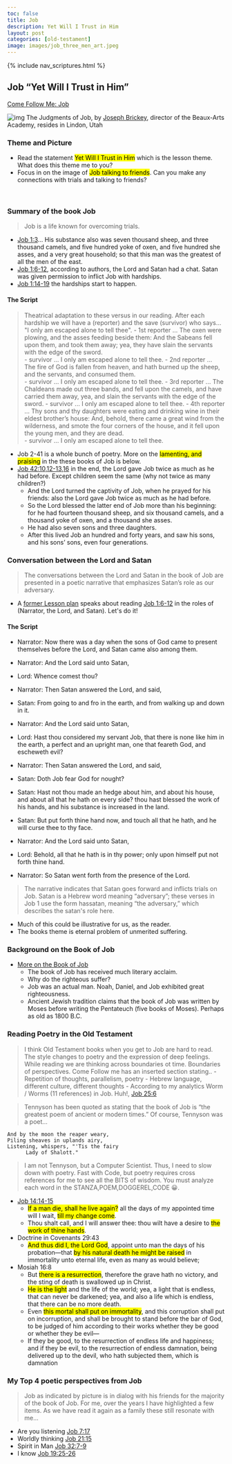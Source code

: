 ```yaml
---
toc: false
title: Job
description: Yet Will I Trust in Him
layout: post
categories: [old-testament]
image: images/job_three_men_art.jpeg
---
```

{% include nav_scriptures.html %}

## Job “Yet Will I Trust in Him”
[Come Follow Me: Job](https://www.churchofjesuschrist.org/study/manual/come-follow-me-for-sunday-school-old-testament-2022/32?lang=eng) 

![img]({{site.baseurl}}/images/job_three_men_art.jpeg) The Judgments of Job, by [Joseph Brickey](http://josephbrickey.com/), director of the Beaux-Arts Academy, resides in Lindon, Utah

### Theme and Picture
- Read the statement <mark>Yet Will I Trust in Him</mark> which is the lesson theme.  What does this theme me to you?
- Focus in on the image of <mark>Job talking to friends</mark>. Can you make any connections with trials and talking to friends?

<br>

### Summary of the book Job
> Job is a life known for overcoming trials.
- [Job 1:3](https://www.churchofjesuschrist.org/study/scriptures/ot/job/1?lang=eng&id=3#p2)... His substance also was seven thousand sheep, and three thousand camels, and five hundred yoke of oxen, and five hundred she asses, and a very great household; so that this man was the greatest of all the men of the east.
- [Job 1:6-12](https://www.churchofjesuschrist.org/study/scriptures/ot/job/1?lang=eng&id=6-12#p6), according to authors, the Lord and Satan had a chat.  Satan was given permission to inflict Job with hardships.  
- [Job 1:14-19](https://www.churchofjesuschrist.org/study/scriptures/ot/job/1?lang=eng&id=14-19#p13) the hardships start to happen.  

#### The Script
> Theatrical adaptation to these versus in our reading.  After each hardship we will have a (reporter) and the save (survivor) who says... "I only am escaped alone to tell thee".
    - 1st reporter ... The oxen were plowing, and the asses feeding beside them: And the Sabeans fell upon them, and took them away; yea, they have slain the servants with the edge of the sword.  
    - survivor ... I only am escaped alone to tell thee.
    - 2nd reporter ... The fire of God is fallen from heaven, and hath burned up the sheep, and the servants, and consumed them.  
    - survivor ...  I only am escaped alone to tell thee.
    - 3rd reporter ... The Chaldeans made out three bands, and fell upon the camels, and have carried them away, yea, and slain the servants with the edge of the sword. 
    - survivor ... I only am escaped alone to tell thee.
    - 4th reporter ... Thy sons and thy daughters were eating and drinking wine in their eldest brother’s house: And, behold, there came a great wind from the wilderness, and smote the four corners of the house, and it fell upon the young men, and they are dead.  
    - survivor ... I only am escaped alone to tell thee.
- Job 2-41 is a whole bunch of poetry.  More on the <mark>lamenting, and praising</mark> in the these books of Job is below.
- [Job 42:10,12-13,16](https://www.churchofjesuschrist.org/study/scriptures/ot/job/42?lang=eng&id=10,12-13,16#9) in the end, the Lord gave Job twice as much as he had before.  Except children seem the same (why not twice as many children?)
    - And the Lord turned the captivity of Job, when he prayed for his friends: also the Lord gave Job twice as much as he had before.
    - So the Lord blessed the latter end of Job more than his beginning: for he had fourteen thousand sheep, and six thousand camels, and a thousand yoke of oxen, and a thousand she asses.
    - He had also seven sons and three daughters.
    - After this lived Job an hundred and forty years, and saw his sons, and his sons’ sons, even four generations.

### Conversation between the Lord and Satan
> The conversations between the Lord and Satan in the book of Job are presented in a poetic narrative that emphasizes Satan’s role as our adversary.
- A [former Lesson plan](https://www.churchofjesuschrist.org/study/manual/old-testament-seminary-teacher-manual/introduction-to-the-book-of-job/lesson-107-job-1-16?lang=eng) speaks about reading [Job 1:6-12](https://www.churchofjesuschrist.org/study/scriptures/ot/job/1?lang=eng&id=6-12#p6) in the roles of (Narrator, the Lord, and Satan).  Let's do it!

#### The Script
- Narrator: Now there was a day when the sons of God came to present themselves before the Lord, and Satan came also among them.

- Narrator: And the Lord said unto Satan, 
- Lord: Whence comest thou? 

- Narrator: Then Satan answered the Lord, and said, 
- Satan: From going to and fro in the earth, and from walking up and down in it.

- Narrator: And the Lord said unto Satan, 
- Lord: Hast thou considered my servant Job, that there is none like him in the earth, a perfect and an upright man, one that feareth God, and escheweth evil?

- Narrator: Then Satan answered the Lord, and said, 
- Satan: Doth Job fear God for nought?
- Satan: Hast not thou made an hedge about him, and about his house, and about all that he hath on every side? thou hast blessed the work of his hands, and his substance is increased in the land.
- Satan: But put forth thine hand now, and touch all that he hath, and he will curse thee to thy face.

- Narrator: And the Lord said unto Satan, 
- Lord: Behold, all that he hath is in thy power; only upon himself put not forth thine hand. 

- Narrator: So Satan went forth from the presence of the Lord.

> The narrative indicates that Satan goes forward and inflicts trials on Job. Satan is a Hebrew word meaning “adversary”; these verses in Job 1 use the form hassatan, meaning “the adversary,” which describes the satan's role here.  
- Much of this could be illustrative for us, as the reader.
- The books theme is eternal problem of unmerited suffering.


### Background on the Book of Job
- [More on the Book of Job](https://www.churchofjesuschrist.org/study/ensign/1982/03/job-the-man-and-his-message?lang=eng)
    - The book of Job has received much literary acclaim.
    - Why do the righteous suffer?
    - Job was an actual man.  Noah, Daniel, and Job exhibited great righteousness.
    - Ancient Jewish tradition claims that the book of Job was written by Moses before writing the Pentateuch (five books of Moses).  Perhaps as old as 1800 B.C.


### Reading Poetry in the Old Testament
> I think Old Testament books when you get to Job are hard to read.  The style changes to poetry and the expression of deep feelings.  While reading we are thinking across boundaries ot time.  Boundaries of perspectives.  Come Follow me has an inserted section stating..
    - Repetition of thoughts, parallelism, poetry
    - Hebrew language, different culture, different thoughts
    - According to my analytics Worm / Worms (11 references) in Job.  Huh!, [Job 25:6](https://www.churchofjesuschrist.org/study/scriptures/ot/job/25?lang=eng&id=6#5)

> Tennyson has been quoted as stating that the book of Job is “the greatest poem of ancient or modern times.”  Of course, Tennyson was a poet...
```
And by the moon the reaper weary,
Piling sheaves in uplands airy,
Listening, whispers, "'Tis the fairy
      Lady of Shalott."
```

> I am not Tennyson, but a Computer Scientist.  Thus, I need to slow down with poetry.  Fast with Code, but poetry requires cross references for me to see all the BITS of wisdom.  You must analyze each word in the STANZA,POEM,DOGGEREL,CODE 😀.
- [Job 14:14-15](https://www.churchofjesuschrist.org/study/scriptures/ot/job/14?lang=eng&id=14-15,16#13)
    - <mark>If a man die, shall he live again?</mark> all the days of my appointed time will I wait, <mark>till my change come</mark>.
    - Thou shalt call, and I will answer thee: thou wilt have a desire to <mark>the work of thine hands</mark>.
- Doctrine in Covenants 29:43
    - <mark>And thus did I, the Lord God</mark>, appoint unto man the days of his probation—that <mark>by his natural death he might be raised</mark> in immortality unto eternal life, even as many as would believe;
- Mosiah 16:8
    - But <mark>there is a resurrection</mark>, therefore the grave hath no victory, and the sting of death is swallowed up in Christ.
    - <mark>He is the light</mark> and the life of the world; yea, a light that is endless, that can never be darkened; yea, and also a life which is endless, that there can be no more death.
    - Even <mark>this mortal shall put on immortality</mark>, and this corruption shall put on incorruption, and shall be brought to stand before the bar of God, to be judged of him according to their works whether they be good or whether they be evil—
    - If they be good, to the resurrection of endless life and happiness; and if they be evil, to the resurrection of endless damnation, being delivered up to the devil, who hath subjected them, which is damnation

### My Top 4 poetic perspectives from Job
> Job as indicated by picture is in dialog with his friends for the majority of the book of Job.  For me, over the years I have highlighted a few items.  As we have read it again as a family these still resonate with me... 
- Are you listening [Job 7:17](https://www.churchofjesuschrist.org/study/scriptures/ot/job/7?lang=eng&id=17#16)
- Worldly thinking [Job 21:15](https://www.churchofjesuschrist.org/study/scriptures/ot/job/21?lang=eng&id=15#14)
- Spirit in Man [Job 32:7-9](https://www.churchofjesuschrist.org/study/scriptures/ot/job/32?lang=eng&id=7-9#6)
- I know [Job 19:25-26](https://www.churchofjesuschrist.org/study/scriptures/ot/job/19?lang=eng&id=25-26#24)
